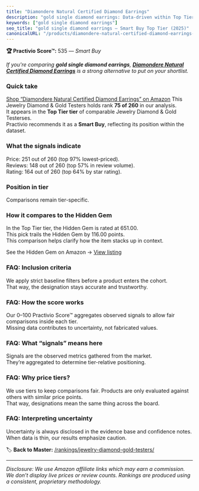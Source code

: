 ```yaml
---
title: "Diamondere Natural Certified Diamond Earrings"
description: "gold single diamond earrings: Data-driven within Top Tier ranking using the Practivio Score™. Positioned by quality, value, demand, findability, momentum."
keywords: ["gold single diamond earrings"]
seo_title: "gold single diamond earrings — Smart Buy Top Tier (2025)"
canonicalURL: "/products/diamondere-natural-certified-diamond-earrings-B07GYXMFB8/"
---
```


**🏆 Practivio Score™:** 535 — _Smart Buy_


*If you're comparing **gold single diamond earrings**, **[Diamondere Natural Certified Diamond Earrings](https://www.amazon.com/dp/B07GYXMFB8?tag=practivio-20)** is a strong alternative to put on your shortlist.*
### Quick take
[Shop “Diamondere Natural Certified Diamond Earrings” on Amazon](https://www.amazon.com/dp/B07GYXMFB8?tag=practivio-20)
This Jewelry Diamond & Gold Testers holds rank **75 of 260** in our analysis.  
It appears in the **Top Tier tier** of comparable Jewelry Diamond & Gold Testerses.  
Practivio recommends it as a **Smart Buy**, reflecting its position within the dataset.

### What the signals indicate
Price: 251 out of 260 (top 97% lowest-priced).  
Reviews: 148 out of 260 (top 57% in review volume).  
Rating: 164 out of 260 (top 64% by star rating).  

### Position in tier
Comparisons remain tier-specific.

### How it compares to the Hidden Gem
In the Top Tier tier, the Hidden Gem is rated at 651.00.  
This pick trails the Hidden Gem by 116.00 points.  
This comparison helps clarify how the item stacks up in context.  

See the Hidden Gem on Amazon → [View listing](https://www.amazon.com/dp/B004QYR8U6?tag=practivio-20)

### FAQ: Inclusion criteria
We apply strict baseline filters before a product enters the cohort.  
That way, the designation stays accurate and trustworthy.

### FAQ: How the score works
Our 0–100 Practivio Score™ aggregates observed signals to allow fair comparisons inside each tier.  
Missing data contributes to uncertainty, not fabricated values.

### FAQ: What “signals” means here
Signals are the observed metrics gathered from the market.  
They’re aggregated to determine tier-relative positioning.

### FAQ: Why price tiers?
We use tiers to keep comparisons fair. Products are only evaluated against others with similar price points.  
That way, designations mean the same thing across the board.

### FAQ: Interpreting uncertainty
Uncertainty is always disclosed in the evidence base and confidence notes.  
When data is thin, our results emphasize caution.


🏷️ **Back to Master:** [/rankings/jewelry-diamond-gold-testers/](/rankings/jewelry-diamond-gold-testers/)

---
_Disclosure: We use Amazon affiliate links which may earn a commission. We don’t display live prices or review counts. Rankings are produced using a consistent, proprietary methodology._
